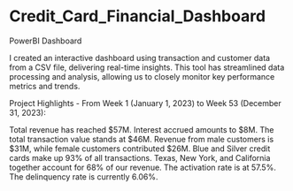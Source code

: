 # Credit_Card_Financial_Dashboard
PowerBI Dashboard

I created an interactive dashboard using transaction and customer data from a CSV file, delivering real-time insights. This tool has streamlined data processing and analysis, allowing us to closely monitor key performance metrics and trends.

Project Highlights - From Week 1 (January 1, 2023) to Week 53 (December 31, 2023):

Total revenue has reached $57M.
Interest accrued amounts to $8M.
The total transaction value stands at $46M.
Revenue from male customers is $31M, while female customers contributed $26M.
Blue and Silver credit cards make up 93% of all transactions.
Texas, New York, and California together account for 68% of our revenue.
The activation rate is at 57.5%.
The delinquency rate is currently 6.06%.
